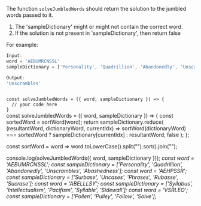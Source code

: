 The function `solveJumbledWords` should return the solution to the jumbled words passed to it.

1. The 'sampleDictionary' might or might not contain the correct word.
2. If the solution is not present in 'sampleDictionary', then return false

For example:
```js
Input:
word = 'AEBUMRCNSSL'
sampleDictionary = ['Personality', 'Quadrillion', 'Abandonedly', 'Unscrambles', 'Abashedness']

Output:
'Unscrambles'
```

<codeblock language="javascript" type="exercise" testMode="multipleInput">
<code>
const solveJumbledWords = ({ word, sampleDictionary }) => {
  // your code here
}
</code>

<solution>
const solveJumbledWords = ({ word, sampleDictionary }) => {
  const sortedWord = sortWord(word);
  return sampleDictionary.reduce(
    (resultantWord, dictionaryWord, currentIdx) =>
      sortWord(dictionaryWord) === sortedWord
        ? sampleDictionary[currentIdx]
        : resultantWord,
    false
  );
};

const sortWord = word => word.toLowerCase().split("").sort().join("");
</solution>

<testcases>
<caller>
console.log(solveJumbledWords({ word, sampleDictionary }));
</caller>
<testcase>
<i>
const word = 'AEBUMRCNSSL';
const sampleDictionary = ['Personality', 'Quadrillion', 'Abandonedly', 'Unscrambles', 'Abashedness'];
</i>
</testcase>
<testcase>
<i>
const word = 'AEHPSSR';
const sampleDictionary = ['Surbase', 'Uncases', 'Phrases', 'Rubasse', 'Sucrase'];
</i>
</testcase>
<testcase>
<i>
const word = 'ABELLLSY';
const sampleDictionary = ['Syllabus', 'Intellectualism', 'Pacifism', 'Syllable', 'Sidewall'];
</i>
</testcase>
<testcase>
<i>
const word = 'VSRLEO';
const sampleDictionary = ['Pollen', 'Pulley', 'Follow', 'Solve'];
</i>
</testcase>
</testcases>
</codeblock>
